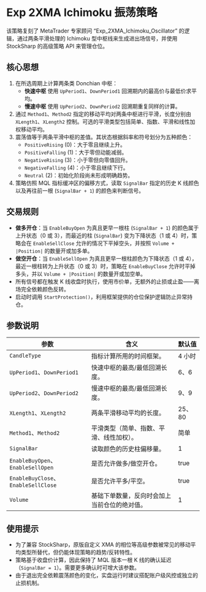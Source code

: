 # Exp 2XMA Ichimoku 振荡策略

该策略复刻了 MetaTrader 专家顾问 “Exp_2XMA_Ichimoku_Oscillator” 的逻辑，通过两条平滑处理的 Ichimoku 型中枢线来生成进出场信号，并使用 StockSharp 的高级策略 API 来管理仓位。

## 核心思想

1. 在所选周期上计算两条类 Donchian 中枢：
   - **快速中枢** 使用 `UpPeriod1`、`DownPeriod1` 回溯期内的最高价与最低价求平均。
   - **慢速中枢** 使用 `UpPeriod2`、`DownPeriod2` 回溯期重复同样的计算。
2. 通过 `Method1`、`Method2` 指定的移动平均对两条中枢进行平滑，长度分别由 `XLength1`、`XLength2` 控制。可选的平滑类型包括简单、指数、平滑和线性加权移动平均。
3. 震荡值等于两条平滑中枢的差值。其状态根据斜率和符号划分为五种颜色：
   - `PositiveRising` (0)：大于零且继续上升。
   - `PositiveFalling` (1)：大于零但动能减弱。
   - `NegativeRising` (3)：小于零但向零值回升。
   - `NegativeFalling` (4)：小于零且继续下行。
   - `Neutral` (2)：初始化阶段尚未形成明确趋势。
4. 策略仿照 MQL 指标缓冲区的偏移方式，读取 `SignalBar` 指定的历史 K 线颜色以及再往前一根 (`SignalBar + 1`) 的颜色来判断信号。

## 交易规则

- **做多开仓**：当 `EnableBuyOpen` 为真且更早一根柱 (`SignalBar + 1`) 的颜色属于上升状态（0 或 3），而最近的柱 (`SignalBar`) 变为下降状态（1 或 4）时，策略会在 `EnableSellClose` 允许的情况下平掉空头，并按照 `Volume + |Position|` 的数量开或加多单。
- **做空开仓**：当 `EnableSellOpen` 为真且更早一根柱颜色为下降状态（1 或 4），最近一根柱转为上升状态（0 或 3）时，策略在 `EnableBuyClose` 允许时平掉多头，并以 `Volume + |Position|` 的数量开或加空单。
- 所有信号都在触发 K 线收盘时执行，使用市价单，无额外的止损或止盈——离场完全依赖颜色反转。
- 启动时调用 `StartProtection()`，利用框架提供的仓位保护逻辑防止异常持仓。

## 参数说明

| 参数 | 含义 | 默认值 |
| ---- | ---- | ------ |
| `CandleType` | 指标计算所用的时间框架。 | 4 小时 |
| `UpPeriod1`、`DownPeriod1` | 快速中枢的最高/最低回溯长度。 | 6、6 |
| `UpPeriod2`、`DownPeriod2` | 慢速中枢的最高/最低回溯长度。 | 9、9 |
| `XLength1`、`XLength2` | 两条平滑移动平均的长度。 | 25、80 |
| `Method1`、`Method2` | 平滑类型（简单、指数、平滑、线性加权）。 | 简单 |
| `SignalBar` | 读取颜色的历史柱偏移量。 | 1 |
| `EnableBuyOpen`、`EnableSellOpen` | 是否允许做多/做空开仓。 | true |
| `EnableBuyClose`、`EnableSellClose` | 是否允许平多/平空。 | true |
| `Volume` | 基础下单数量，反向时会加上当前仓位的绝对值。 | 1 |

## 使用提示

- 为了兼容 StockSharp，原版自定义 XMA 的相位等高级参数被常见的移动平均类型所替代，但仍能体现策略的趋势/反转特性。
- 策略基于收盘价计算，因此保持了 MQL 版本一根 K 线的确认延迟（`SignalBar = 1`）。需要更多确认时可增大该参数。
- 由于退出完全依赖震荡颜色的变化，实盘运行时建议搭配账户级风控或独立的止损机制。
